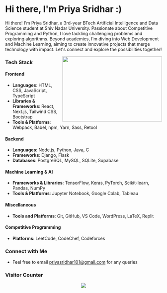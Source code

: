 # Hi there, I'm Priya Sridhar :)

<div align="left">
  
Hi there! I'm Priya Sridhar, a 3rd-year BTech Artificial Intelligence and Data Science student at Shiv Nadar University. Passionate about Competitive Programming and Python, I love tackling challenging problems and exploring algorithms. Beyond academics, I'm diving into Web Development and Machine Learning, aiming to create innovative projects that merge technology with impact. Let's connect and explore the possibilities together!

</div>

<img align="right" src="cat-computer.gif" width="320" height="210"/>

### Tech Stack

#### Frontend
- **Languages**: HTML, CSS, JavaScript, TypeScript
- **Libraries & Frameworks**: React, Next.js, Tailwind CSS, Bootstrap
- **Tools & Platforms**: Webpack, Babel, npm, Yarn, Sass, Retool

#### Backend
- **Languages**: Node.js, Python, Java, C
- **Frameworks**: Django, Flask
- **Databases**: PostgreSQL, MySQL, SQLite, Supabase

#### Machine Learning & AI
- **Frameworks & Libraries**: TensorFlow, Keras, PyTorch, Scikit-learn, Pandas, NumPy
- **Tools & Platforms**: Jupyter Notebook, Google Colab, Tableau

#### Miscellaneous
- **Tools and Platforms**: Git, GitHub, VS Code, WordPress, LaTeX, Replit

#### Competitive Programming
- **Platforms**: LeetCode, CodeChef, Codeforces

### Connect with Me
- Feel free to email priyasridhar101@gmail.com for any queries

### Visitor Counter
<p align="center"> 
  <img src="https://profile-counter.glitch.me/theperiperi/count.svg" />
</p>
